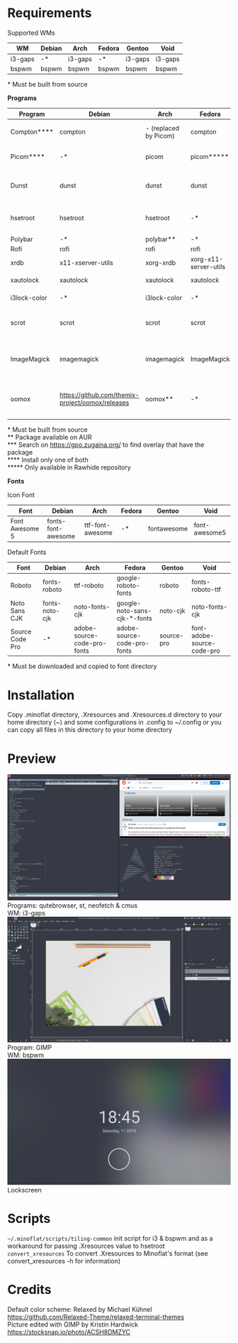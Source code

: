 # Requirements
Supported WMs

|WM|Debian|Arch|Fedora|Gentoo|Void|
|-|-|-|-|-|-|
|i3-gaps|-*|i3-gaps|-*|i3-gaps|i3-gaps|
|bspwm|bspwm|bspwm|bspwm|bspwm|bspwm|

\* Must be built from source

**Programs**

|Program|Debian|Arch|Fedora|Gentoo|Void|Explanation|
|-|-|-|-|-|-|-|
|Compton****|compton|- (replaced by Picom)|compton|compton|- (replaced by Picom)|Compositor for shadow & fading|
|Picom****|-*|picom|picom*****|picom|picom|Compositor for shadow & fading|
|Dunst|dunst|dunst|dunst|dunst|dunst|Notification daemon (for displaying notifications)
|hsetroot|hsetroot|hsetroot|-*|hsetroot|polybar|Set workspace background color|
|Polybar|-*|polybar**|-*|polybar|polybar|Bar|
|Rofi|rofi|rofi|rofi|rofi|rofi|Launcher|
|xrdb|x11-xserver-utils|xorg-xrdb|xorg-x11-server-utils|xrdb|xrdb|For loading .Xresources|
|xautolock|xautolock|xautolock|xautolock|xautolock|xautolock|For auto locking|
|i3lock-color|-*|i3lock-color|-*|i3lock-color***|i3lock-color|Lockscreen|
|scrot|scrot|scrot|scrot|scrot|scrot|For taking screenshot for the lockscreen|
|ImageMagick|imagemagick|imagemagick|ImageMagick|imagemagick|ImageMagick|For blurring the screenshot for the lockscreen|
|oomox|https://github.com/themix-project/oomox/releases|oomox**|-*|-*|-*|Generate a GTK theme to match the color scheme|

\* Must be built from source\
\*\* Package available on AUR\
\*\*\* Search on https://gpo.zugaina.org/ to find overlay that have the package\
\*\*\*\* Install only one of both\
\*\*\*\*\* Only available in Rawhide repository

**Fonts**

Icon Font

|Font|Debian|Arch|Fedora|Gentoo|Void|
|-|-|-|-|-|-|
|Font Awesome 5|fonts-font-awesome|ttf-font-awesome|-*|fontawesome|font-awesome5|

Default Fonts

|Font|Debian|Arch|Fedora|Gentoo|Void|
|-|-|-|-|-|-|
|Roboto|fonts-roboto|ttf-roboto|google-roboto-fonts|roboto|fonts-roboto-ttf|
|Noto Sans CJK|fonts-noto-cjk|noto-fonts-cjk|google-noto-sans-cjk-*-fonts|noto-cjk|noto-fonts-cjk|
|Source Code Pro|-*|adobe-source-code-pro-fonts|adobe-source-code-pro-fonts|source-pro|font-adobe-source-code-pro|

\* Must be downloaded and copied to font directory

# Installation
Copy .minoflat directory, .Xresources and .Xresources.d directory to your home directory (~) and some configurations in .config to ~/.config or you can copy all files in this directory to your home directory

# Preview
<img src="screenshots/2019-10-20-11.png">\
Programs: qutebrowser, st, neofetch & cmus\
WM: i3-gaps
<img src="screenshots/2019-11-06-03.png">
Program: GIMP\
WM: bspwm
<img src="screenshots/lock.png">
Lockscreen


# Scripts

```~/.minoflat/scripts/tiling-common``` init script for i3 & bspwm and as a workaround for passing .Xresources value to hsetroot\
```convert_xresources``` To convert .Xresources to Minoflat's format (see convert_xresources -h for information)

# Credits
Default color scheme: Relaxed by Michael Kühnel https://github.com/Relaxed-Theme/relaxed-terminal-themes \
Picture edited with GIMP by Kristin Hardwick https://stocksnap.io/photo/ACSH8DMZYC
